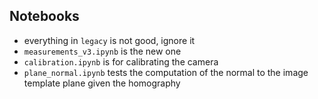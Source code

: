 ## **Notebooks**
- everything in `legacy` is not good, ignore it
- `measurements_v3.ipynb` is the new one
- `calibration.ipynb` is for calibrating the camera
- `plane_normal.ipynb` tests the computation of the normal to the image template plane given the homography
